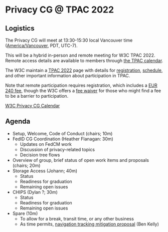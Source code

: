 # Privacy CG @ TPAC 2022

## Logistics

The Privacy CG will meet at 13:30-15:30 local Vancouver time
([America/Vancouver](https://www.timeanddate.com/worldclock/canada/vancouver),
PDT, UTC-7).

This will be a hybrid in-person and remote meeting for W3C TPAC 2022.  Remote
access details are available to members through [the TPAC
calendar](https://www.w3.org/events/meetings/5c485220-8b07-4574-83d8-47a55b50ed1d).

The W3C maintain a [TPAC 2022](https://www.w3.org/2022/09/TPAC/) page with
details for [registration](https://www.w3.org/register/tpac2022),
[schedule](https://www.w3.org/calendar/tpac2022/), and other important
information about participation in TPAC.

Note that remote participation requires registration, which includes a [EUR 240
fee](https://www.w3.org/2022/09/TPAC/registration.html#fees), though the W3C
offers a [fee waiver](https://www.w3.org/2022/09/TPAC/registration.html#waiver)
for those who might find a fee to be a barrier to participation.

[W3C Privacy CG Calendar](https://www.w3.org/groups/cg/privacycg/calendar)

## Agenda

* Setup, Welcome, Code of Conduct (chairs; 10m)
* FedID CG Coordination (Heather Flanagan: 30m)
  * Updates on FedCM work
  * Discussion of privacy-related topics
  * Decision tree flows
* Overview of group, brief status of open work items and proposals (chairs; 20m)
* Storage Access (Johann; 40m)
  * Status
  * Readiness for graduation
  * Remaining open issues
* CHIPS (Dylan ?; 30m)
  * Status
  * Readiness for graduation
  * Remaining open issues
* Spare (10m)
  * To allow for a break, transit time, or any other business
  * As time permits, [navigation tracking mitigation
    proposal](https://github.com/wanderview/bounce-tracking-mitigations/blob/main/explainer.md) (Ben Kelly)

